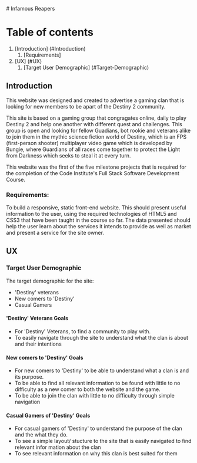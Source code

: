# Infamous Reapers

# Table of contents
1. [Introduction] (#Introduction)
    1. [Requirements] 
2. [UX] (#UX)
    1. [Target User Demographic] 
    (#Target-Demographic)

## Introduction

This website was designed and created to advertise a gaming clan that is looking for new members to be apart of the Destiny 2 community.

This site is based on a gaming group that congragates online, daily to play Destiny 2 and help one another with different quest and challenges. This group is open and looking for fellow Guadians, bot rookie and veterans alike to join them in the mythic science fiction world of Destiny, which is an FPS (first-person shooter) multiplayer video game which is developed by Bungie, where Guardians of all races come together to protect the Light from Darkness which seeks to steal it at every turn.

This website was the first of the five milestone projects that is required for the completion of the Code Institute's Full Stack Software Development Course.

### Requirements:
To build a responsive, static front-end website. This should present useful information to the user, using the required technologies of HTML5 and CSS3 that have been taught in the course so far. The data presented should help the user learn about the services it intends to provide as well as market and present a service for the site owner.

## UX

### Target User Demographic
The target demographic for the site:
- 'Destiny' veterans
- New comers to 'Destiny'
- Casual Gamers

#### 'Destiny' Veterans Goals
- For 'Destiny' Veterans, to find a community to play with.
- To easily navigate through the site to understand what the clan is about and their intentions 

#### New comers to 'Destiny' Goals
- For new comers to 'Destiny' to be able to understand what a clan is and its purpose.
- To be able to find all relevant information to be found with little to no difficulty as a new comer to both the website and the game.
- To be able to join the clan with little to no difficulty through simple navigation

#### Casual Gamers of 'Destiny' Goals
- For casual gamers of 'Destiny' to understand the purpose of the clan and the what they do. 
- To see a simple layout/ stucture to the site that is easily navigated to find relevant infor mation about the clan
- To see relevant information on why this clan is best suited for them

